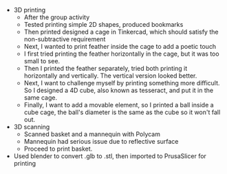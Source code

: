 - 3D printing
  - After the group activity
  - Tested printing simple 2D shapes, produced bookmarks
  - Then printed designed a cage in Tinkercad, which should satisfy the non-subtractive requirement
  - Next, I wanted to print feather inside the cage to add a poetic touch
  - I first tried printing the feather horizontally in the cage, but it was too small to see.
  - Then I printed the feather separately, tried both printing it horizontally and vertically. The vertical version looked better.
  - Next, I want to challenge myself by printing something more difficult. So I designed a 4D cube, also known as tesseract, and put it in the same cage.
  - Finally, I want to add a movable element, so I printed a ball inside a cube cage, the ball's diameter is the same as the cube so it won't fall out.
- 3D scanning
  - Scanned basket and a mannequin with Polycam
  - Mannequin had serious issue due to reflective surface
  - Proceed to print basket.
- Used blender to convert .glb to .stl, then imported to PrusaSlicer for printing
